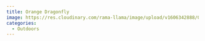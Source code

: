 ```yaml
---
title: Orange Dragonfly
image: https://res.cloudinary.com/rama-llama/image/upload/v1606342888/Orange_Dragonfly_uvgipu.jpg
categories:
  - Outdoors
---
```

